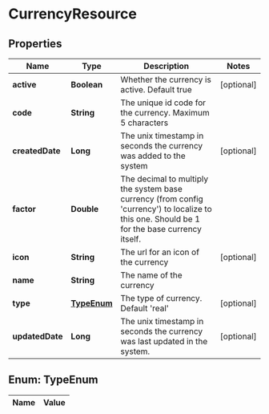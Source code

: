 
# CurrencyResource

## Properties
Name | Type | Description | Notes
------------ | ------------- | ------------- | -------------
**active** | **Boolean** | Whether the currency is active. Default true |  [optional]
**code** | **String** | The unique id code for the currency. Maximum 5 characters | 
**createdDate** | **Long** | The unix timestamp in seconds the currency was added to the system |  [optional]
**factor** | **Double** | The decimal to multiply the system base currency (from config &#39;currency&#39;) to localize to this one. Should be 1 for the base currency itself. | 
**icon** | **String** | The url for an icon of the currency |  [optional]
**name** | **String** | The name of the currency | 
**type** | [**TypeEnum**](#TypeEnum) | The type of currency. Default &#39;real&#39; |  [optional]
**updatedDate** | **Long** | The unix timestamp in seconds the currency was last updated in the system. |  [optional]


<a name="TypeEnum"></a>
## Enum: TypeEnum
Name | Value
---- | -----



